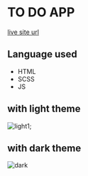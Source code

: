 # TO DO APP

[live site url](https://clever-heyrovsky-d0abf9.netlify.app/)

## Language used

* HTML
* SCSS
* JS

## with light theme
![light1](https://user-images.githubusercontent.com/68110471/99618198-e865e000-2a46-11eb-99b2-8ae29e585ac6.png);


## with dark theme
![dark](https://user-images.githubusercontent.com/68110471/99618070-af2d7000-2a46-11eb-9f2f-520477d322f6.png)


